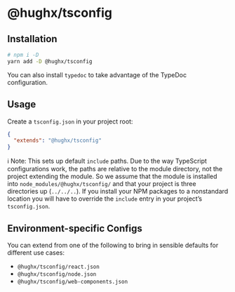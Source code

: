 # @hughx/tsconfig

## Installation

```zsh
# npm i -D
yarn add -D @hughx/tsconfig
```

You can also install `typedoc` to take advantage of the TypeDoc configuration.

## Usage

Create a `tsconfig.json` in your project root:

```json
{
  "extends": "@hughx/tsconfig"
}
```

ℹ️ Note: This sets up default `include` paths. Due to the way TypeScript configurations work, the paths are relative to the module directory, not the project extending the module. So we assume that the module is installed into `node_modules/@hughx/tsconfig/` and that your project is three directories up (`../../..`). If you install your NPM packages to a nonstandard location you will have to override the `include` entry in your project’s `tsconfig.json`.

## Environment-specific Configs

You can extend from one of the following to bring in sensible defaults for different use cases:

- `@hughx/tsconfig/react.json`
- `@hughx/tsconfig/node.json`
- `@hughx/tsconfig/web-components.json`